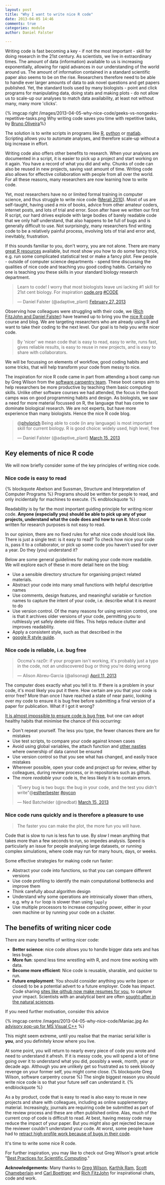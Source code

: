 ```yaml
---
layout: post
title: "Why I want to write nice R code"
date: 2013-04-05 14:46
comments: true
categories: module
author: Daniel Falster

---
```


<!--
Why are students here
Goals: performance, learning, affective, social
Value: attainment, intrinsic, instrumental

Instrumental - allows you to accomplish other important goals (extrinsic
rewards), i.e. learn about world, write papers, impress others
Intrinsic - value nice code for itself (craftsmanship)
Attainment -  satisfaction in getting something to work
-->

Writing code is fast becoming a key - if not the most important - skill for
doing research in the 21st century. As scientists, we live in extraordinary
times. The amount of data (information) available to us is increasing
exponentially, allowing for rapid advances in our understanding of the world
around us. The amount of information contained in a standard scientific paper
also seems to be on the rise. Researchers therefore need to be able to handle
ever larger amounts of data to ask novel questions and get papers published.
Yet, the standard tools used by many biologists -  point and click programs for
manipulating data, doing stats and making plots - do not allow us to scale-up
our analyses to match data availability, at least not without many, many more
'clicks'.

<!-- more -->

{% imgcap right /images/2013-04-05-why-nice-code/geeks-vs-nongeeks-repetitive-tasks.png Why writing code saves you time with repetitive tasks, by [Bruno Oliveira](https://plus.google.com/+BrunoOliveira/posts/MGxauXypb1Y)%}

The solution is to write scripts in programs like
[R](http://www.r-project.org/), [python](http://www.python.org/) or
[matlab](http://www.mathworks.com.au/products/matlab/). Scripting allows you to
automate analyses, and therefore scale-up without a big increase in
effort.


Writing code also offers other benefits to research. When your
analyses are documented in a script, it is easier to pick up a project and
start working on it again. You have a record of what you did and why. Chunks
of code can also be reused in new projects, saving vast amount of time. Writing
code also allows for effective collaboration with people from all over the
world. For all these reasons, many researchers are now learning how to write
code.

Yet, most researchers have no or limited formal training in computer science,
and thus struggle to write nice code ([Merali 2010](http://dx.doi.org/10.1038/467775a)). Most of us are self-taught, having used a
mix of books, advice from other amateur coders, internet posts, and lots of
trial and error. Soon after have we written our first R script, our hard drives
explode with large bodies of barely readable code that we only half understand,
that also happens to be full of bugs and is generally difficult to use. Not
surprisingly, many researchers find writing code to be a relatively painful
process, involving lots of trial and error and, inevitably, frustration.

If this sounds familiar to you, don't worry, you are not alone. There are many
[great R resources](/intro/resources.html) available, but most show you how
to do some fancy trick, e.g. run some complicated statistical test or make a
fancy plot. Few people - outside of computer science departments - spend time
discussing the qualities of nice code and teaching you good coding habits.
Certainly no one is teaching you these skills in your standard biology research
department.

<blockquote class="twitter-tweet"><p>Learn to code! I worry that most biologists leave uni lacking #1 skill for 21st cent biology. For inspiration <a href="http://t.co/7lzRutYuIw" title="http://code.org">code.org</a> <a href="https://twitter.com/search/%23CODE">#CODE</a></p>&mdash; Daniel Falster (@adaptive_plant) <a href="https://twitter.com/adaptive_plant/status/306854385076543488">February 27, 2013</a></blockquote>
<script async src="//platform.twitter.com/widgets.js" charset="utf-8"></script>


Observing how colleagues were struggling with their code, we
([Rich FitzJohn and Daniel Falster](/about#Team)) have teamed up to bring you
the [nice R code](http://nicercode.github.io/) course and blog. We are
targeting researchers who are already using R and want to take their coding to
the next level. Our goal is to help you write nicer code.

> By 'nicer' we mean
code that is easy to read, easy to write, runs fast, gives reliable results, is
easy to reuse in new projects, and is easy to share with collaborators.

We
will be focussing on elements of workflow, good coding habits and some tricks,
that will help transform your code from messy to nice.

The inspiration for nice R code came in part from attending a boot camp run by
Greg Wilson from the [software carpentry team](http://software-carpentry.org/).
These boot camps aim to help researchers be more productive by teaching them
basic computing skills. Unlike other software courses we had attended, the
focus in the boot camps was on good programming habits and design. As
biologists, we saw a need for more material focussed on R, the language that
has come to dominate biological research. We are not experts, but have more
experience than many biologists. Hence the nice R code blog.

<blockquote class="twitter-tweet"><p>@<a href="https://twitter.com/phylorich">phylorich</a> Being able to code (in any language) is most important skill for current biology. R is good choice: widely used, high level, free</p>&mdash; Daniel Falster (@adaptive_plant) <a href="https://twitter.com/adaptive_plant/status/312438921059520512">March 15, 2013</a></blockquote>
<script async src="//platform.twitter.com/widgets.js" charset="utf-8"></script>


## Key elements of nice R code
We will now briefly consider some of the key principles of writing nice code.

### Nice code is easy to read

{% blockquote Abelson and Sussman, Structure and Interpretation of Computer Programs %}
Programs should be written for people to read, and only incidentally for
machines to execute. {% endblockquote %}

Readability is by far the most important guiding principle for writing nicer
code. **Anyone (especially you) should be able to pick up any of your
projects, understand what the code does and how to run it**. Most code
written for research purposes is not easy to read.

In our opinion, there are no fixed rules for what nice code should look like.
There
is just a single test: is it easy to read? To check how nice your code
is, pass it to a collaborator, or pick up some code you haven't used for
over a year. Do they (you) understand it?

Below are some general guidelines for making your code more readable. We
will explore each of these in more detail here on the blog:

- Use a sensible directory structure for organising project related
materials.
- Abstract your code into many small functions with helpful descriptive
names
- Use comments, design features, and meaningful variable or function names
to capture the intent of your code, i.e. describe what it is *meant* to do
- Use version control. Of the many reasons for using version control, one is
that it archives older versions of your code, permitting you to ruthlessly
yet safely delete old files. This helps reduce clutter and improves readability.
- Apply a consistent style, such as that described in  the
- [google R style guide](http://google-styleguide.googlecode.com/svn/trunk/google-r-style.html).


### Nice code is reliable, i.e. bug free

<blockquote class="twitter-tweet"><p>Occma's raz0r: if your program isn't working, it's probably just a typo in the code, not an undiscovered bug or thing you're doing wrong</p>&mdash; Alison Abreu-Garcia (@alisonag) <a href="https://twitter.com/alisonag/status/322374461212995584">April 11, 2013</a></blockquote>
<script async src="//platform.twitter.com/widgets.js" charset="utf-8"></script>

The computer does exactly what you tell it to. If there is a problem in your code, it's most likely you put it there. How certain
are you that your code is error free? More than once I have reached a state
of near panic, looking over my code to ensure it is bug free before
submitting a final version of a paper for publication. What if I got it wrong?

[It is almost impossible to ensure code is bug free](http://dx.doi.org/10.1109/MCSE.2005.54), but one can adopt healthy
habits that minimise the chance of this occurring:

- Don't repeat yourself. The less you type, the fewer chances there are for
mistakes
- Use test scripts, to compare your code against known cases
- Avoid using global variables, the attach function and [other nasties](../intro/bad-habits.html)
where ownership of data cannot be ensured
- Use version control so that you see what has changed, and easily trace
mistakes
- Wherever possible, open your code and project up for review, either by
colleagues, during review process, or in repositories such as github.
- The more *readable* your code is, the less likely it is to contain
errors.

<blockquote class="twitter-tweet"><p>"Every bug is two bugs: the bug in your code, and the test you didn't write"@<a href="https://twitter.com/estherbester">estherbester</a> <a href="https://twitter.com/search/%23pycon">#pycon</a></p>&mdash; Ned Batchelder (@nedbat) <a href="https://twitter.com/nedbat/status/312628852558032896">March 15, 2013</a></blockquote>
<script async src="//platform.twitter.com/widgets.js" charset="utf-8"></script>


### Nice code runs quickly and is therefore a pleasure to use

> The faster you can make the plot, the more fun you will have.

Code that is slow to run is less fun to use. By *slow* I mean anything
that takes more than a few seconds to run, so impedes analysis.
Speed is particularly an issue for people analysing large datasets, or
running complex simulations, where code may run for many hours, days,
or weeks.

Some effective strategies for making code run faster:

- Abstract your code into functions, so that you can compare different
versions
- Use code profiling to identify the main computational bottlenecks
and improve them
- Think carefully about algorithm design
- Understand why some operations are intrinsically slower
than others, e.g. why a `for` loop is slower than using `lapply`
- Use multiple processors to increase computing power, either in your
own machine or by running your code on a cluster.

## The benefits of writing nicer code
There are many benefits of writing nicer code:

- **Better science**: nice code allows you to handle bigger data sets and has less bugs.
- **More fun**: spend less time wrestling with R, and more time working with data.
- **Become more efficient**: Nice code is reusable, sharable, and quicker to run.
- **Future employment**: You should consider anything you write (open or closed) to be a potential advert to a future employer. Code has impact. Code sharing [sites like github now make resumes for you](http://resume.github.io/?cboettig), to capture your impact.  Scientists with an analytical bent are often [sought-after in the natural sciences](http://www.nature.com/naturejobs/science/articles/10.1038/nj7440-271).

If you need further motivation, consider this advice

{% imgcap centre /images/2013-04-05-why-nice-code/Maniac.jpg An [advisory pop-up for MS Visual C++](http://www.winsoft.se/2009/08/the-maintainer-might-be-a-maniac-serial-killer) %}

This might seem extreme, until you realise that the maniac serial killer is
**you**, and you definitely know where you live.

At some point, you will
return to nearly every piece of code you wrote and need to understand it
afresh. If it is messy code, you will spend a lot of time going over it to
understand what you did, possibly a week, month, year or decade ago. Although
you are unlikely get so frustrated as to seek bloody revenge on your former
self, you might come close.
{% blockquote Greg Wilson, software carpentry course %}
The single biggest reason you should write nice code is so that your future
 self can understand it.
{% endblockquote %}



As a by product, code that is easy to read is also easy to
reuse in new projects and share with colleagues, including as online
supplementary material. Increasingly, journals are requiring code be submitted
as part of the review process and these are often published online. Alas, much of the
current crop of code is difficult to read. At best, having messy code may reduce
the impact of your paper. But you might also get rejected because the
reviewer couldn't understand your code. At worst, some people have had to [retract high profile work because of bugs in their code](http://www.sciencemag.org/content/314/5807/1856.summary).

It's time to write some nice R code.

For further inspiration, you may like to check out Greg Wilson's great article "[Best Practices for Scientific Computing](http://arxiv.org/abs/1210.0530)."

**Acknowledgements:** Many thanks to [Greg Wilson](https://twitter.com/gvwilson), [Karthik Ram](http://inundata.org/), [Scott Chameberlain](http://schamberlain.github.io/scott/) and [Carl Boettiger](http://www.carlboettiger.info/) and [Rich FitzJohn](http://www.zoology.ubc.ca/~fitzjohn/) for inspirational chats, code and work.
